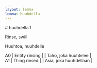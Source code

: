 ```yaml
---
layout: lemma
lemma: huuhdella
---
```


<div class="sense">
# <span class="sensename">huuhdella.1</span>

<span class="description">Rinse, swill</span>

<span class="description">Huuhtoa, huuhdella</span>

A0 | Entity rinsing |   | Taho, joka huuhtelee |  
A1 | Thing rinsed |   | Asia, joka huuhdellaan |  

</div>

